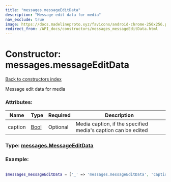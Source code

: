 ```yaml
---
title: "messages.messageEditData"
description: "Message edit data for media"
nav_exclude: true
image: https://docs.madelineproto.xyz/favicons/android-chrome-256x256.png
redirect_from: /API_docs/constructors/messages_messageEditData.html
---
```

# Constructor: messages.messageEditData  
[Back to constructors index](/API_docs/constructors/index.html)



Message edit data for media

### Attributes:

| Name     |    Type       | Required | Description |
|----------|---------------|----------|-------------|
|caption|[Bool](/API_docs/types/Bool.html) | Optional|Media caption, if the specified media's caption can be edited|



### Type: [messages.MessageEditData](/API_docs/types/messages.MessageEditData.html)


### Example:

```php

$messages_messageEditData = ['_' => 'messages.messageEditData', 'caption' => Bool];
```  
